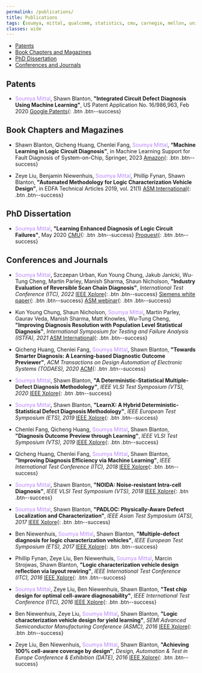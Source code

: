 ```yaml
---
permalink: /publications/
title: Publications
tags: {soumya, mittal, qualcomm, statistics, cmu, carnegie, mellon, university, diagnosis, atpg, yield, failure, pfa, machine learning, graduate, phd, roorkee, intel, globalfoundries}
classes: wide
---
```


+ [Patents](#patent)
+ [Book Chapters and Magazines](#book)
+ [PhD Dissertation](#dissertation)
+ [Conferences and Journals](#conference)

## <a name="patent"></a>Patents
+ <span style="color:#BB86FC">Soumya Mittal</span>, Shawn Blanton, **"Integrated Circuit Defect Diagnosis Using Machine Learning"**, US Patent Application No. 16/986,963, Feb 2020 [Google Patents](https://patents.google.com/patent/US20210042644A1/en){: .btn .btn--success}

## <a name="book"></a>Book Chapters and Magazines
+ Shawn Blanton, Qicheng Huang, Chenlei Fang, <span style="color:#BB86FC">Soumya Mittal</span>, **“Machine Learning in Logic Circuit Diagnosis”**, in Machine Learning Support for Fault Diagnosis of System-on-Chip, Springer, 2023  [Amazon](https://www.amazon.com/Machine-Learning-Support-Diagnosis-System/dp/3031196384){: .btn .btn--success}

+ Zeye Liu, Benjamin Niewenhuis, <span style="color:#BB86FC">Soumya Mittal</span>, Phillip Fynan, Shawn Blanton, **"Automated Methodology for Logic Characterization Vehicle Design”**, in EDFA Technical Articles 2019, vol. 21(1)   [ASM International](https://www.asminternational.org/web/edfas/news/edfa/-/journal_content/56/10192/36324098/MAGAZINE){: .btn .btn--success}

## <a name="dissertation"></a>PhD Dissertation

+ <span style="color:#BB86FC">Soumya Mittal</span>, **"Learning Enhanced Diagnosis of Logic Circuit Failures"**, May 2020  [CMU](https://kilthub.cmu.edu/articles/thesis/Learning_Enhanced_Diagnosis_of_Logic_Circuit_Failures/11962164){: .btn .btn--success}  [Proquest](https://www.proquest.com/docview/2385344942){: .btn .btn--success}

## <a name="conference"></a>Conferences and Journals

+ <span style="color:#BB86FC">Soumya Mittal</span>, Szczepan Urban, Kun Young Chung, Jakub Janicki, Wu-Tung Cheng, Martin Parley, Manish Sharma, Shaun Nicholson, **"Industry Evaluation of Reversible Scan Chain Diagnosis"**, *International Test Conference (ITC), 2022*  [IEEE Xplore](https://scholar.google.com/citations?view_op=view_citation&hl=en&user=wIoS-CYAAAAJ&sortby=pubdate&citation_for_view=wIoS-CYAAAAJ:yD5IFk8b50cC){: .btn .btn--success}  [Siemens white paper](https://resources.sw.siemens.com/en-US/white-paper-reversible-chain-diagnosis){: .btn .btn--success}  [ASM webinar](https://connect.asminternational.org/httpswwwasminternationalorgconferencesmain/event-description?CalendarEventKey=23263b8e-62f1-43c9-b05e-45c591dc7a84&CommunityKey=660ccc7a-23db-49ab-9050-98de6eef271d&Home=%2fhttpswwwasminternationalorgconferencesmain%2fevent-description){: .btn .btn--success}

+ Kun Young Chung, Shaun Nicholson, <span style="color:#BB86FC">Soumya Mittal</span>, Martin Parley, Gaurav Veda, Manish Sharma, Matt Knowles, Wu-Tung Cheng, **"Improving Diagnosis Resolution with Population Level Statistical Diagnosis"**, *International Symposium for Testing and Failure Analysis (ISTFA), 2021*  [ASM International](https://dl.asminternational.org/istfa/proceedings-abstract/ISTFA2021/84215/388/18305){: .btn .btn--success}

+ Qicheng Huang, Chenlei Fang, <span style="color:#BB86FC">Soumya Mittal</span>, Shawn Blanton, **"Towards Smarter Diagnosis: A Learning-based Diagnostic Outcome Previewer"**, *ACM Transactions on Design Automation of Electronic Systems (TODAES), 2020*   [ACM](https://dl.acm.org/doi/abs/10.1145/3398267){: .btn .btn--success}

+ <span style="color:#BB86FC">Soumya Mittal</span>, Shawn Blanton, **"A Deterministic-Statistical Multiple-Defect Diagnosis Methodology"**, *IEEE VLSI Test Symposium (VTS), 2020*   [IEEE Xplore](https://ieeexplore.ieee.org/document/9107603){: .btn .btn--success}

+ <span style="color:#BB86FC">Soumya Mittal</span>, Shawn Blanton, **"LearnX: A Hybrid Deterministic-Statistical Defect Diagnosis Methodology"**, *IEEE European Test Symposium (ETS), 2019*   [IEEE Xplore](https://ieeexplore.ieee.org/document/8791512){: .btn .btn--success}

+ Chenlei Fang, Qicheng Huang, <span style="color:#BB86FC">Soumya Mittal</span>, Shawn Blanton, **"Diagnosis Outcome Preview through Learning"**, *IEEE VLSI Test Symposium (VTS), 2019*   [IEEE Xplore](https://ieeexplore.ieee.org/document/8758642){: .btn .btn--success}

+ Qicheng Huang, Chenlei Fang, <span style="color:#BB86FC">Soumya Mittal</span>, Shawn Blanton, **"Improving Diagnosis Efficiency via Machine Learning"**, *IEEE International Test Conference (ITC), 2018*  [IEEE Xplore](https://ieeexplore.ieee.org/document/8624884){: .btn .btn--success}

+ <span style="color:#BB86FC">Soumya Mittal</span>, Shawn Blanton, **"NOIDA: Noise-resistant Intra-cell Diagnosis"**, *IEEE VLSI Test Symposium (VTS), 2018*  [IEEE Xplore](https://ieeexplore.ieee.org/document/8368664){: .btn .btn--success}

+ <span style="color:#BB86FC">Soumya Mittal</span>, Shawn Blanton, **"PADLOC: Physically-Aware Defect Localization and Characterization"**, *IEEE Asian Test Symposium (ATS), 2017*  [IEEE Xplore](https://ieeexplore.ieee.org/document/8267889){: .btn .btn--success}

+ Ben Niewenhuis, <span style="color:#BB86FC">Soumya Mittal</span>, Shawn Blanton, **"Multiple-defect diagnosis for logic characterization vehicles"**, *IEEE European Test Symposium (ETS), 2017*   [IEEE Xplore](https://ieeexplore.ieee.org/document/7968231){: .btn .btn--success}

+ Phillip Fynan, Zeye Liu, Ben Niewenhuis, <span style="color:#BB86FC">Soumya Mittal</span>, Marcin Strojwas, Shawn Blanton, **"Logic characterization vehicle design reflection via layout rewiring"**, *IEEE International Test Conference (ITC), 2016*  [IEEE Xplore](https://ieeexplore.ieee.org/document/7805849){: .btn .btn--success}  

+  <span style="color:#BB86FC">Soumya Mittal</span>, Zeye Liu, Ben Niewenhuis, Shawn Blanton, **"Test chip design for optimal cell-aware diagnosability"**, *IEEE International Test Conference (ITC), 2016*  [IEEE Xplore](https://ieeexplore.ieee.org/document/7805850){: .btn .btn--success}  

+  Ben Niewenhuis, Zeye Liu, <span style="color:#BB86FC">Soumya Mittal</span>, Shawn Blanton, **"Logic characterization vehicle design for yield learning"**, *SEMI Advanced Semiconductor Manufacturing Conference (ASMC), 2016*     [IEEE Xplore](https://ieeexplore.ieee.org/document/7491080){: .btn .btn--success}

+  Zeye Liu, Ben Niewenhuis, <span style="color:#BB86FC">Soumya Mittal</span>, Shawn Blanton, **"Achieving 100% cell-aware coverage by design"**, *Design, Automation & Test in Europe Conference & Exhibition (DATE), 2016*       [IEEE Xplore](https://ieeexplore.ieee.org/document/7459289){: .btn .btn--success}
